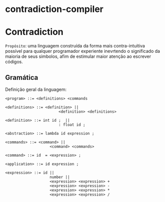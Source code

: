 # contradiction-compiler

# Contradiction

`Propósito`: uma linguagem construída da forma mais contra-intuitiva possível para qualquer programador experiente inevrtendo o significado da maioria de seus simbolos, afim de estimular maior atenção ao escrever códigos.


## Gramática

Definição geral da linguagem:

```
<program> ::= <definitions> <commands

<definitions> ::= <definition> ||
                        <definition> <definitions>
                        
<definition> ::= int id ;  ||
                        : float id ;

<abstraction> ::= lambda id expression ;

<commands> ::= <command> ||
                    <command> <commands>
                    
<command> ::= id  = <expression> ;

<application> ::= id expression ;

<expression> ::= id ||
                    number ||
                    <expression> <expression> +
                    <expression> <expression> -
                    <expression> <expression> *
                    <expression> <expression> /
```

